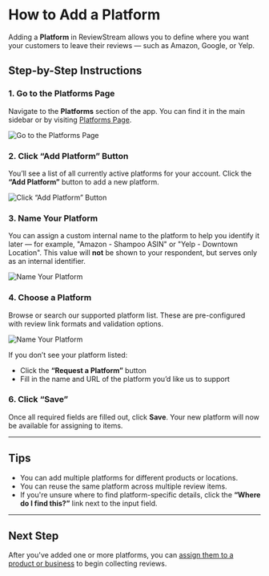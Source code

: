 # How to Add a Platform

Adding a **Platform** in ReviewStream allows you to define where you want your customers to leave their reviews — such as Amazon, Google, or Yelp.

## Step-by-Step Instructions

### 1. Go to the Platforms Page

Navigate to the **Platforms** section of the app. You can find it in the main sidebar or by visiting [Platforms Page](https://app.reviewstream.ai/platforms).

![Go to the Platforms Page](/img/platforms/platforms.png)

### 2. Click “Add Platform” Button

You’ll see a list of all currently active platforms for your account. Click the **“Add Platform”** button to add a new platform.

![Click “Add Platform” Button](/img/platforms/add_platform.png)

### 3. Name Your Platform

You can assign a custom internal name to the platform to help you identify it later — for example, "Amazon - Shampoo ASIN" or "Yelp - Downtown Location". This value will **not** be shown to your respondent, but serves only as an internal identifier.

![Name Your Platform](/img/platforms/platform_name.png)

### 4. Choose a Platform

Browse or search our supported platform list. These are pre-configured with review link formats and validation options.

![Name Your Platform](/img/platforms/select_platform.png)

If you don’t see your platform listed:

-   Click the **“Request a Platform”** button
-   Fill in the name and URL of the platform you’d like us to support

### 6. Click “Save”

Once all required fields are filled out, click **Save**. Your new platform will now be available for assigning to items.

---

## Tips

-   You can add multiple platforms for different products or locations.
-   You can reuse the same platform across multiple review items.
-   If you're unsure where to find platform-specific details, click the **“Where do I find this?”** link next to the input field.

---

## Next Step

After you've added one or more platforms, you can [assign them to a product or business](../products/add.md) to begin collecting reviews.
